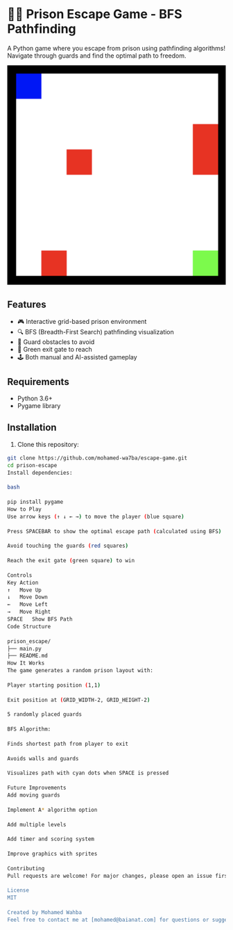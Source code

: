 # 🏃‍♂️ Prison Escape Game - BFS Pathfinding

A Python game where you escape from prison using pathfinding algorithms! Navigate through guards and find the optimal path to freedom.

![Game Screenshot](screenshot.png)

## Features
- 🎮 Interactive grid-based prison environment
- 🔍 BFS (Breadth-First Search) pathfinding visualization
- 🚨 Guard obstacles to avoid
- 🏁 Green exit gate to reach
- 🕹️ Both manual and AI-assisted gameplay

## Requirements
- Python 3.6+
- Pygame library

## Installation
1. Clone this repository:
```bash
git clone https://github.com/mohamed-wa7ba/escape-game.git
cd prison-escape
Install dependencies:

bash

pip install pygame
How to Play
Use arrow keys (↑ ↓ ← →) to move the player (blue square)

Press SPACEBAR to show the optimal escape path (calculated using BFS)

Avoid touching the guards (red squares)

Reach the exit gate (green square) to win

Controls
Key	Action
↑	Move Up
↓	Move Down
←	Move Left
→	Move Right
SPACE	Show BFS Path
Code Structure

prison_escape/
├── main.py
├── README.md
How It Works
The game generates a random prison layout with:

Player starting position (1,1)

Exit position at (GRID_WIDTH-2, GRID_HEIGHT-2)

5 randomly placed guards

BFS Algorithm:

Finds shortest path from player to exit

Avoids walls and guards

Visualizes path with cyan dots when SPACE is pressed

Future Improvements
Add moving guards

Implement A* algorithm option

Add multiple levels

Add timer and scoring system

Improve graphics with sprites

Contributing
Pull requests are welcome! For major changes, please open an issue first to discuss what you'd like to change.

License
MIT

Created by Mohamed Wahba
Feel free to contact me at [mohamed@baianat.com] for questions or suggestions!
